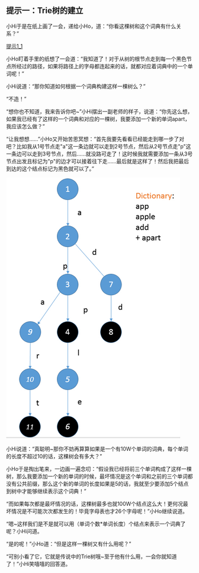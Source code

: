 ## 提示一：Trie树的建立
小Hi于是在纸上画了一会，递给小Ho，道：“你看这棵树和这个词典有什么关系？”

[提示1_1](提示1_1.jpg)

小Ho盯着手里的纸想了一会道：“我知道了！对于从树的根节点走到每一个黑色节点所经过的路径，如果将路径上的字母都连起来的话，就都对应着词典中的一个单词呢！”

小Hi说道：“那你知道如何根据一个词典构建这样一棵树么？”

“不造！”

“想你也不知道，我来告诉你吧~”小Hi摆出一副老师的样子，说道：“你先这么想，如果我已经有了这样的一个词典和对应的一棵树，我要添加一个新的单词apart，我应该怎么做？”

“让我想想……”小Ho又开始苦思冥想：“首先我要先看看已经能走到哪一步了对吧？比如我从1号节点走"a"这一条边就可以走到2号节点，然后从2号节点走"p"这一条边可以走到3号节点，然后……就没路可走了！这时候我就需要添加一条从3号节点出发且标记为"p"的边才可以接着往下走……最后就是这样了！然后我把最后到达的这个结点标记为黑色就可以了。”

![提示1_2](提示1_2.jpg)

小Hi说道：“真聪明~那你不妨再算算如果是一个有10W个单词的词典，每个单词的长度不超过10的话，这棵树会有多大？”

小Ho于是掏出笔来，一边画一遍念叨：“假设我已经将前三个单词构成了这样一棵树，那么我要添加一个新的单词的时候，最坏情况是这个单词和之前的三个单词都没有公共前缀，那么这个新的单词的长度如果是5的话，我就至少要添加5个结点到树中才能够继续表示这个词典！”

“而如果每次都是最坏情况的话，这棵树最多也就100W个结点这么大！更何况最坏情况是不可能次次都发生的！毕竟字母表也才26个字母呢！”小Ho继续说道。

“嗯~这样我们是不是就可以用（单词个数*单词长度）个结点来表示一个词典了呢？小Hi问道。

“是的呢！”小Ho道：“但是这样一棵树又有什么用呢？”

“可别小看了它，它就是传说中的Trie树哦~至于他有什么用，一会你就知道了！”小Hi笑嘻嘻的回答道。
